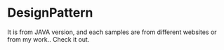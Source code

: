 # DesignPattern

It is from JAVA version, and each samples are from different websites or from my work..
Check it out.
